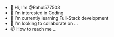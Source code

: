 - 👋 Hi, I’m @Rahul577503
- 👀 I’m interested in Coding
- 🌱 I’m currently learning Full-Stack development
- 💞️ I’m looking to collaborate on ...
- 📫 How to reach me ...

<!---
Rahul577503/Rahul577503 is a ✨ special ✨ repository because its `README.md` (this file) appears on your GitHub profile.
You can click the Preview link to take a look at your changes.
--->
